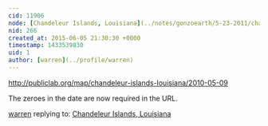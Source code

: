```yaml
---
cid: 11906
node: [Chandeleur Islands, Louisiana](../notes/gonzoearth/5-23-2011/chandeleur-islands-louisiana)
nid: 266
created_at: 2015-06-05 21:30:30 +0000
timestamp: 1433539830
uid: 1
author: [warren](../profile/warren)
---
```


http://publiclab.org/map/chandeleur-islands-louisiana/2010-05-09

The zeroes in the date are now required in the URL. 

[warren](../profile/warren) replying to: [Chandeleur Islands, Louisiana](../notes/gonzoearth/5-23-2011/chandeleur-islands-louisiana)

